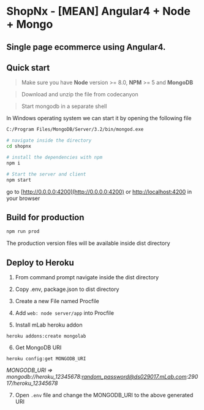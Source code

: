 
# ShopNx - [MEAN] Angular4 + Node + Mongo

## Single page ecommerce using Angular4.

## Quick start
> Make sure you have **Node** version >= 8.0, **NPM** >= 5 and **MongoDB**

> Download and unzip the file from codecanyon

> Start mongodb in a separate shell

In Windows operating system we can start it by opening the following file

```bash
C:/Program Files/MongoDB/Server/3.2/bin/mongod.exe
```

```bash
# navigate inside the directory
cd shopnx

# install the dependencies with npm
npm i

# Start the server and client
npm start
```
go to [http://0.0.0.0:4200](http://0.0.0.0:4200) or [http://localhost:4200](http://localhost:4200) in your browser

## Build for production
```bash
npm run prod
```
The production version files will be available inside dist directory

## Deploy to Heroku

1. From command prompt navigate inside the dist directory

2. Copy .env, package.json to dist directory

3. Create a new File named Procfile

4. Add `web: node server/app` into Procfile

5. Install mLab heroku addon
```
heroku addons:create mongolab
```

6. Get MongoDB URI
```
heroku config:get MONGODB_URI
```
*MONGODB_URI => mongodb://heroku_12345678:random_password@ds029017.mLab.com:29017/heroku_12345678*


7. Open `.env` file and change the MONGODB_URI to the above generated URI